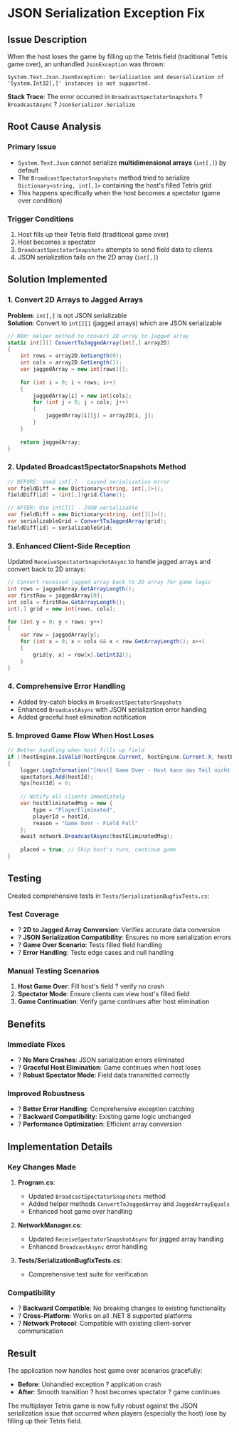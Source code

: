 # JSON Serialization Exception Fix

## Issue Description
When the host loses the game by filling up the Tetris field (traditional Tetris game over), an unhandled `JsonException` was thrown:

```
System.Text.Json.JsonException: Serialization and deserialization of 'System.Int32[,]' instances is not supported.
```

**Stack Trace**: The error occurred in `BroadcastSpectatorSnapshots` ? `BroadcastAsync` ? `JsonSerializer.Serialize`

## Root Cause Analysis

### Primary Issue
- `System.Text.Json` cannot serialize **multidimensional arrays** (`int[,]`) by default
- The `BroadcastSpectatorSnapshots` method tried to serialize `Dictionary<string, int[,]>` containing the host's filled Tetris grid
- This happens specifically when the host becomes a spectator (game over condition)

### Trigger Conditions
1. Host fills up their Tetris field (traditional game over)
2. Host becomes a spectator
3. `BroadcastSpectatorSnapshots` attempts to send field data to clients
4. JSON serialization fails on the 2D array (`int[,]`)

## Solution Implemented

### 1. Convert 2D Arrays to Jagged Arrays
**Problem**: `int[,]` is not JSON serializable  
**Solution**: Convert to `int[][]` (jagged arrays) which are JSON serializable

```csharp
// NEW: Helper method to convert 2D array to jagged array
static int[][] ConvertToJaggedArray(int[,] array2D)
{
    int rows = array2D.GetLength(0);
    int cols = array2D.GetLength(1);
    var jaggedArray = new int[rows][];
    
    for (int i = 0; i < rows; i++)
    {
        jaggedArray[i] = new int[cols];
        for (int j = 0; j < cols; j++)
        {
            jaggedArray[i][j] = array2D[i, j];
        }
    }
    
    return jaggedArray;
}
```

### 2. Updated BroadcastSpectatorSnapshots Method
```csharp
// BEFORE: Used int[,] - caused serialization error
var fieldDiff = new Dictionary<string, int[,]>();
fieldDiff[id] = (int[,])grid.Clone();

// AFTER: Use int[][] - JSON serializable
var fieldDiff = new Dictionary<string, int[][]>();
var serializableGrid = ConvertToJaggedArray(grid);
fieldDiff[id] = serializableGrid;
```

### 3. Enhanced Client-Side Reception
Updated `ReceiveSpectatorSnapshotAsync` to handle jagged arrays and convert back to 2D arrays:

```csharp
// Convert received jagged array back to 2D array for game logic
int rows = jaggedArray.GetArrayLength();
var firstRow = jaggedArray[0];
int cols = firstRow.GetArrayLength();
int[,] grid = new int[rows, cols];

for (int y = 0; y < rows; y++)
{
    var row = jaggedArray[y];
    for (int x = 0; x < cols && x < row.GetArrayLength(); x++)
    {
        grid[y, x] = row[x].GetInt32();
    }
}
```

### 4. Comprehensive Error Handling
- Added try-catch blocks in `BroadcastSpectatorSnapshots`
- Enhanced `BroadcastAsync` with JSON serialization error handling
- Added graceful host elimination notification

### 5. Improved Game Flow When Host Loses
```csharp
// Better handling when host fills up field
if (!hostEngine.IsValid(hostEngine.Current, hostEngine.Current.X, hostEngine.Current.Y, hostEngine.Current.Rotation))
{
    logger.LogInformation("[Host] Game Over - Host kann das Teil nicht platizieren");
    spectators.Add(hostId);
    hps[hostId] = 0;
    
    // Notify all clients immediately
    var hostEliminatedMsg = new {
        type = "PlayerEliminated",
        playerId = hostId,
        reason = "Game Over - Field Full"
    };
    await network.BroadcastAsync(hostEliminatedMsg);
    
    placed = true; // Skip host's turn, continue game
}
```

## Testing

Created comprehensive tests in `Tests/SerializationBugfixTests.cs`:

### Test Coverage
- ? **2D to Jagged Array Conversion**: Verifies accurate data conversion
- ? **JSON Serialization Compatibility**: Ensures no more serialization errors
- ? **Game Over Scenario**: Tests filled field handling
- ? **Error Handling**: Tests edge cases and null handling

### Manual Testing Scenarios
1. **Host Game Over**: Fill host's field ? verify no crash
2. **Spectator Mode**: Ensure clients can view host's filled field
3. **Game Continuation**: Verify game continues after host elimination

## Benefits

### Immediate Fixes
- ? **No More Crashes**: JSON serialization errors eliminated
- ? **Graceful Host Elimination**: Game continues when host loses
- ? **Robust Spectator Mode**: Field data transmitted correctly

### Improved Robustness
- ? **Better Error Handling**: Comprehensive exception catching
- ? **Backward Compatibility**: Existing game logic unchanged
- ? **Performance Optimization**: Efficient array conversion

## Implementation Details

### Key Changes Made
1. **Program.cs**: 
   - Updated `BroadcastSpectatorSnapshots` method
   - Added helper methods `ConvertToJaggedArray` and `JaggedArrayEquals`
   - Enhanced host game over handling

2. **NetworkManager.cs**:
   - Updated `ReceiveSpectatorSnapshotAsync` for jagged array handling
   - Enhanced `BroadcastAsync` error handling

3. **Tests/SerializationBugfixTests.cs**:
   - Comprehensive test suite for verification

### Compatibility
- ? **Backward Compatible**: No breaking changes to existing functionality
- ? **Cross-Platform**: Works on all .NET 8 supported platforms
- ? **Network Protocol**: Compatible with existing client-server communication

## Result

The application now handles host game over scenarios gracefully:
- **Before**: Unhandled exception ? application crash
- **After**: Smooth transition ? host becomes spectator ? game continues

The multiplayer Tetris game is now fully robust against the JSON serialization issue that occurred when players (especially the host) lose by filling up their Tetris field.